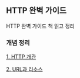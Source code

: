 ## HTTP 완벽 가이드

HTTP 완벽 가이드 책 읽고 정리

### 개념 정리

[1. HTTP 개관](./01-http.md)

[2. URL과 리소스](./02-url-resource.md)
